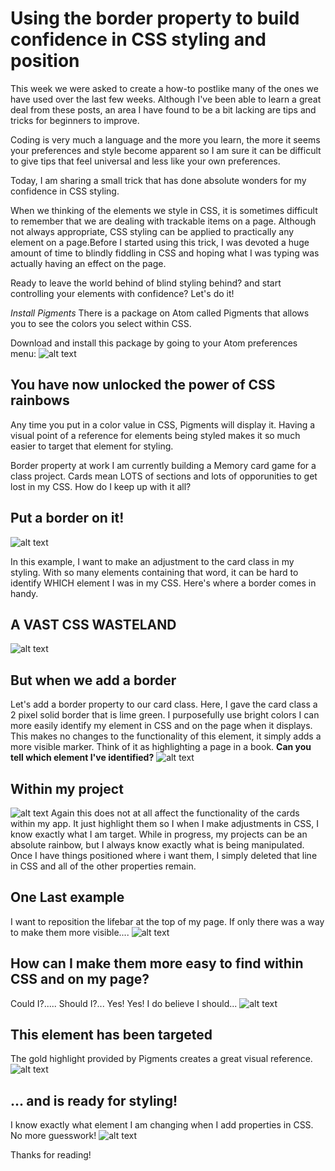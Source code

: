 Using the border property to build confidence in CSS styling and position
=============

This week we were asked to create a how-to postlike many of the ones we have used over the last few weeks.  Although I've been able to learn a great deal from these posts, an area I have found to be a bit lacking are tips and tricks for beginners to improve.

Coding is very much a language and the more you learn, the more it seems your preferences and style become apparent so I am sure it can be difficult to give tips that feel universal and less like your own preferences.

Today, I am sharing a small trick that has done absolute wonders for my confidence in CSS styling.  

When we thinking of the elements we style in CSS, it is sometimes difficult to remember that we are dealing with trackable items on a page.  Although not always appropriate, CSS styling can be applied to practically any element on a page.Before I started using this trick, I was devoted a huge amount of time to blindly fiddling in CSS and hoping what I was typing was actually having an effect on the page.

Ready to leave the world behind of blind styling behind? and start controlling your elements with confidence?  Let's do it!

*Install Pigments*
[](https://atom.io/packages/pigments)
There is a package on Atom called Pigments that allows you to see the colors you select within CSS.  

Download and install this package by going to your Atom preferences menu:
![alt text](http://i.imgur.com/cYoijh1.png "Logo Title Text 1")

## You have now unlocked the power of CSS rainbows
  Any time you put in a color value in CSS, Pigments will display it.  Having a visual point of a reference for elements being styled makes it so much easier to target that element for styling.

Border property at work
I am currently building a Memory card game for a class project.  Cards mean LOTS of sections and lots of opporunities to get lost in my CSS.  How do I keep up with it all?

## Put a border on it!

![alt text](http://i2.kym-cdn.com/photos/images/newsfeed/001/116/030/55f.gif "Put a Border on It!")

In this example, I want to make an adjustment to the card class in my styling.  With so many elements containing that word, it can be hard to identify WHICH element I was in my CSS.  Here's where a border comes in handy.  

## A VAST CSS WASTELAND
![alt text](http://i.imgur.com/jWMmsdI.png "CSS Wasteland!")

## But when we add a border
Let's add a border property to our card class.  Here, I gave the card class a 2 pixel solid border that is lime green.  I purposefully use bright colors I can more easily identify my element in CSS and on the page when it displays.  This makes no changes to the functionality of this element, it simply adds a more visible marker. Think of it as highlighting a page in a book.  **Can you tell which element I've identified?**
![alt text](http://i.imgur.com/n8EQMEY.png "I can see clearly now?!")

## Within my project
![alt text](http://i.imgur.com/DrKtd3o.png "I can see clearly now?!")
Again this does not at all affect the functionality of the cards within my app.  It just highlight them so I when I make adjustments in CSS, I know exactly what I am target.  While in progress, my projects can be an absolute rainbow, but I always know exactly what is being manipulated.  Once I have things positioned where i want them, I simply deleted that line in CSS and all of the other properties remain.

## One Last example
I want to reposition the lifebar at the top of my page.  If only there was a way to make them more visible....
![alt text](http://i.imgur.com/lS3hjQw.png "I can see clearly now?!")

## How can I make them more easy to find within CSS and on my page?
Could I?..... Should I?... Yes!  Yes!  I do believe I should...
![alt text](http://media2.giphy.com/media/i91Dq6aMKifRu/giphy.gif "DO IT")

## This element has been targeted
The gold highlight provided by Pigments creates a great visual reference.
![alt text](http://i.imgur.com/IAS0UGU.png "I can see clearly now?!")

## ... and is ready for styling!
I know exactly what element I am changing when I add properties in CSS.  No more guesswork!
![alt text](http://i.imgur.com/XQeQ4Su.png "I can see clearly now?!")

Thanks for reading!
